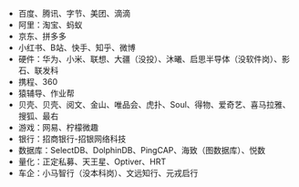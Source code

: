
+ 百度、腾讯、字节、美团、滴滴
+ 阿里：淘宝、蚂蚁
+ 京东、拼多多
+ 小红书、B站、快手、知乎、微博
+ 硬件：华为、小米、联想、大疆（没投）、沐曦、启思半导体（没软件岗）、影石、联发科
+ 携程、360
+ 猿辅导、作业帮
+ 贝壳、贝壳、阅文、金山、唯品会、虎扑、Soul、得物、爱奇艺、喜马拉雅、搜狐、最右
+ 游戏：网易、柠檬微趣
+ 银行：招商银行-招银网络科技
+ 数据库：SelectDB、DolphinDB、PingCAP、海致（图数据库）、悦数
+ 量化：正定私募、天王星、Optiver、HRT
+ 车企：小马智行（没本科岗）、文远知行、元戎启行